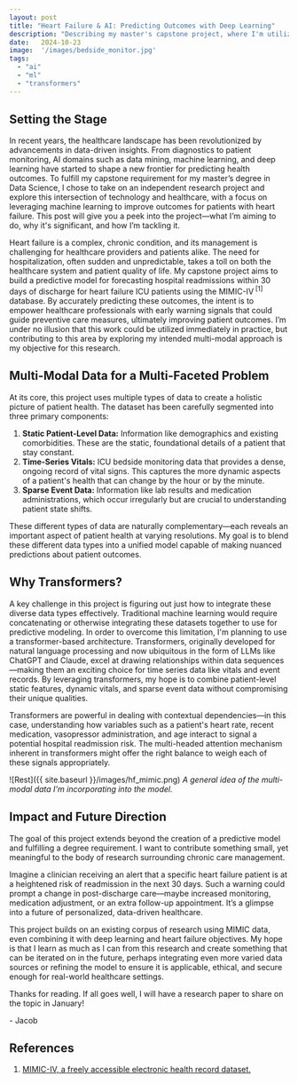```yaml
---
layout: post
title: "Heart Failure & AI: Predicting Outcomes with Deep Learning"
description: "Describing my master's capstone project, where I'm utilizing deep learning and multi-modal data to predict readmissions for ICU heart failure patients."
date:   2024-10-23
image:  '/images/bedside_monitor.jpg'
tags:
  - "ai"
  - "ml"
  - "transformers"
---
```


## Setting the Stage
In recent years, the healthcare landscape has been revolutionized by advancements in data-driven insights. From diagnostics to patient monitoring, AI domains such as data mining, machine learning, and deep learning have started to shape a new frontier for predicting health outcomes. To fulfill my capstone requirement for my master’s degree in Data Science, I chose to take on an independent research project and explore this intersection of technology and healthcare, with a focus on leveraging machine learning to improve outcomes for patients with heart failure. This post will give you a peek into the project—what I’m aiming to do, why it's significant, and how I’m tackling it.

Heart failure is a complex, chronic condition, and its management is challenging for healthcare providers and patients alike. The need for hospitalization, often sudden and unpredictable, takes a toll on both the healthcare system and patient quality of life. My capstone project aims to build a predictive model for forecasting hospital readmissions within 30 days of discharge for heart failure ICU patients using the MIMIC-IV<sup> \[1\]</sup> database. By accurately predicting these outcomes, the intent is to empower healthcare professionals with early warning signals that could guide preventive care measures, ultimately improving patient outcomes. I’m under no illusion that this work could be utilized immediately in practice, but contributing to this area by exploring my intended multi-modal approach is my objective for this research.

## Multi-Modal Data for a Multi-Faceted Problem
At its core, this project uses multiple types of data to create a holistic picture of patient health. The dataset has been carefully segmented into three primary components: 
1. **Static Patient-Level Data:** Information like demographics and existing comorbidities. These are the static, foundational details of a patient that stay constant.
2. **Time-Series Vitals:** ICU bedside monitoring data that provides a dense, ongoing record of vital signs. This captures the more dynamic aspects of a patient's health that can change by the hour or by the minute.
3. **Sparse Event Data:** Information like lab results and medication administrations, which occur irregularly but are crucial to understanding patient state shifts.

These different types of data are naturally complementary—each reveals an important aspect of patient health at varying resolutions. My goal is to blend these different data types into a unified model capable of making nuanced predictions about patient outcomes. 

## Why Transformers?
A key challenge in this project is figuring out just how to integrate these diverse data types effectively. Traditional machine learning would require concatenating or otherwise integrating these datasets together to use for predictive modeling. In order to overcome this limitation, I'm planning to use a transformer-based architecture. Transformers, originally developed for natural language processing and now ubiquitous in the form of LLMs like ChatGPT and Claude, excel at drawing relationships within data sequences—making them an exciting choice for time series data like vitals and event records. By leveraging transformers, my hope is to combine patient-level static features, dynamic vitals, and sparse event data without compromising their unique qualities.

Transformers are powerful in dealing with contextual dependencies—in this case, understanding how variables such as a patient's heart rate, recent medication, vasopressor administration, and age interact to signal a potential hospital readmission risk. The multi-headed attention mechanism inherent in transformers might offer the right balance to weigh each of these signals appropriately.

![Rest]({{ site.baseurl }}/images/hf_mimic.png)
*A general idea of the multi-modal data I'm incorporating into the model.*

## Impact and Future Direction
The goal of this project extends beyond the creation of a predictive model and fulfilling a degree requirement. I want to contribute something small, yet meaningful to the body of research surrounding chronic care management.

Imagine a clinician receiving an alert that a specific heart failure patient is at a heightened risk of readmission in the next 30 days. Such a warning could prompt a change in post-discharge care—maybe increased monitoring, medication adjustment, or an extra follow-up appointment. It’s a glimpse into a future of personalized, data-driven healthcare.

This project builds on an existing corpus of research using MIMIC data, even combining it with deep learning and heart failure objectives. My hope is that I learn as much as I can from this research and create something that can be iterated on in the future, perhaps integrating even more varied data sources or refining the model to ensure it is applicable, ethical, and secure enough for real-world healthcare settings.

Thanks for reading. If all goes well, I will have a research paper to share on the topic in January!

\- Jacob

## References
1. [MIMIC-IV, a freely accessible electronic health record dataset.](https://rdcu.be/dXU5M)
